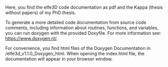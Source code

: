 Here, you find the elfe3D code documentation as pdf and the Kappa (thesis without papers) of my PhD thesis.

To generate a more detailed code documentation from source code comments, including information about routines, functions, and variables, you can run doxygen with the provided Doxyfile.
For more information see: https://www.doxygen.nl/.

For convenience, you find html files of the Doxygen Documentation in /elfe3d_v1.1.0_Doxygen_html. When opening the index.html file, the documentation will appear in your browser window.
